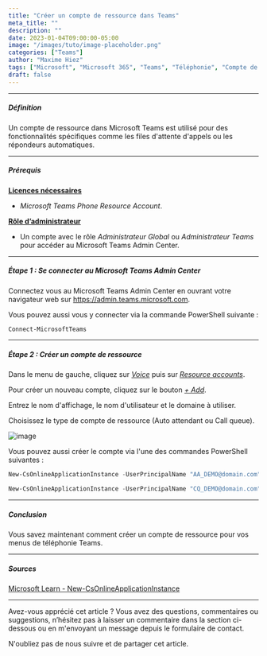 ```yaml
---
title: "Créer un compte de ressource dans Teams"
meta_title: ""
description: ""
date: 2023-01-04T09:00:00-05:00
image: "/images/tuto/image-placeholder.png"
categories: ["Teams"]
author: "Maxime Hiez"
tags: ["Microsoft", "Microsoft 365", "Teams", "Téléphonie", "Compte de ressource", "Direct Routing", "Calling Plan", "Operator Connect", "PowerShell"]
draft: false
---
```

---

##### Définition
Un compte de ressource dans Microsoft Teams est utilisé pour des fonctionnalités spécifiques comme les files d'attente d'appels ou les répondeurs automatiques.

---

##### Prérequis
**<u>Licences nécessaires</u>**
- *Microsoft Teams Phone Resource Account*.

**<u>Rôle d’administrateur</u>**
- Un compte avec le rôle *Administrateur Global* ou *Administrateur Teams* pour accéder au Microsoft Teams Admin Center.

---

##### Étape 1 : Se connecter au Microsoft Teams Admin Center
Connectez vous au Microsoft Teams Admin Center en ouvrant votre navigateur web sur https://admin.teams.microsoft.com.

Vous pouvez aussi vous y connecter via la commande PowerShell suivante :
```powershell
Connect-MicrosoftTeams
```

---

##### Étape 2 : Créer un compte de ressource
Dans le menu de gauche, cliquez sur *<u>Voice</u>* puis sur *<u>Resource accounts</u>*.

Pour créer un nouveau compte, cliquez sur le bouton *<u>+ Add</u>*.

Entrez le nom d'affichage, le nom d'utilisateur et le domaine à utiliser.

Choisissez le type de compte de ressource (Auto attendant ou Call queue).

![image](/images/teams/teams_ressacc-001.png)

Vous pouvez aussi créer le compte via l'une des commandes PowerShell suivantes :
```powershell
New-CsOnlineApplicationInstance -UserPrincipalName "AA_DEMO@domain.com" -ApplicationId "ce933385-9390-45d1-9512-c8d228074e07" -DisplayName "AA_DEMO"

New-CsOnlineApplicationInstance -UserPrincipalName "CQ_DEMO@domain.com" -ApplicationId "11cd3e2e-fccb-42ad-ad00-878b93575e07" -DisplayName "CQ_DEMO"
```

---

##### Conclusion
Vous savez maintenant comment créer un compte de ressource pour vos menus de téléphonie Teams.

---

##### Sources
[Microsoft Learn - New-CsOnlineApplicationInstance](https://learn.microsoft.com/fr-ca/powershell/module/teams/new-csonlineapplicationinstance?view=teams-ps)

---


Avez-vous apprécié cet article ? Vous avez des questions, commentaires ou suggestions, n’hésitez pas à laisser un commentaire dans la section ci-dessous ou en m'envoyant un message depuis le formulaire de contact.

N'oubliez pas de nous suivre et de partager cet article.